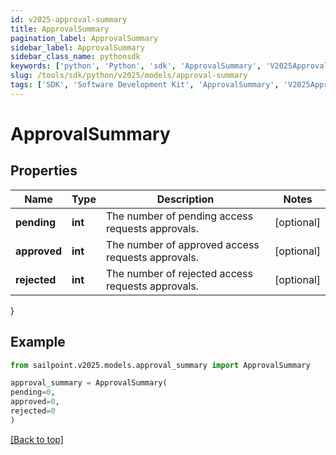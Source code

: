 ```yaml
---
id: v2025-approval-summary
title: ApprovalSummary
pagination_label: ApprovalSummary
sidebar_label: ApprovalSummary
sidebar_class_name: pythonsdk
keywords: ['python', 'Python', 'sdk', 'ApprovalSummary', 'V2025ApprovalSummary'] 
slug: /tools/sdk/python/v2025/models/approval-summary
tags: ['SDK', 'Software Development Kit', 'ApprovalSummary', 'V2025ApprovalSummary']
---
```


# ApprovalSummary


## Properties

Name | Type | Description | Notes
------------ | ------------- | ------------- | -------------
**pending** | **int** | The number of pending access requests approvals. | [optional] 
**approved** | **int** | The number of approved access requests approvals. | [optional] 
**rejected** | **int** | The number of rejected access requests approvals. | [optional] 
}

## Example

```python
from sailpoint.v2025.models.approval_summary import ApprovalSummary

approval_summary = ApprovalSummary(
pending=0,
approved=0,
rejected=0
)

```
[[Back to top]](#) 

